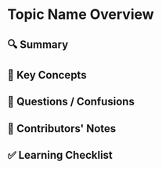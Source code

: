 
# Topic Name Overview

## 🔍 Summary

## 📘 Key Concepts

## 🔎 Questions / Confusions

## 👥 Contributors' Notes

## ✅ Learning Checklist


